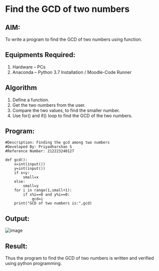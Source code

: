 # Find the GCD of two numbers

## AIM:
To write a program to find the GCD of two numbers using function.

## Equipments Required:
1. Hardware – PCs
2. Anaconda – Python 3.7 Installation / Moodle-Code Runner

## Algorithm
1. Define a function.
2. Get the two numbers from the user.
3. Compare the two values, to find the smaller number.
4. Use for() and if() loop to find the GCD of the two numbers.

## Program:
```
#Description: Finding the gcd among two numbers
#Developed By: Priyadharshan S
#Reference Number: 212223240127

def gcd():
    x=int(input())
    y=int(input())
    if x<y:
        small=x
    else:
        small=y
    for i in range(1,small+1):
        if x%i==0 and y%i==0:
            gcd=i
    print("GCD of two numbers is:",gcd)
```

## Output:

![image](https://github.com/S-Priyadharshan/GCD-of-two-numbers/assets/145854138/e2d37113-dd59-4bea-ac29-bb603f49a49d)


## Result:
Thus the program to find the GCD of two numbers is written and verified using python programming.
